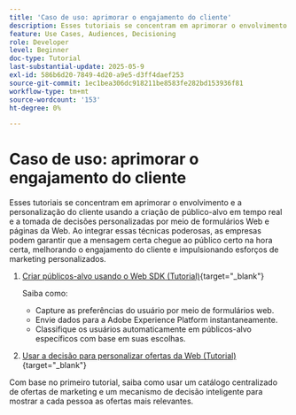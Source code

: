 ```yaml
---
title: 'Caso de uso: aprimorar o engajamento do cliente'
description: Esses tutoriais se concentram em aprimorar o envolvimento e a personalização do cliente usando a criação de público-alvo em tempo real e a tomada de decisões personalizadas por meio de formulários Web e páginas da Web.
feature: Use Cases, Audiences, Decisioning
role: Developer
level: Beginner
doc-type: Tutorial
last-substantial-update: 2025-05-9
exl-id: 586b6d20-7849-4d20-a9e5-d3ff4daef253
source-git-commit: 1ec1bea306dc918211be8583fe282bd153936f81
workflow-type: tm+mt
source-wordcount: '153'
ht-degree: 0%

---
```


# Caso de uso: aprimorar o engajamento do cliente

Esses tutoriais se concentram em aprimorar o envolvimento e a personalização do cliente usando a criação de público-alvo em tempo real e a tomada de decisões personalizadas por meio de formulários Web e páginas da Web. Ao integrar essas técnicas poderosas, as empresas podem garantir que a mensagem certa chegue ao público certo na hora certa, melhorando o engajamento do cliente e impulsionando esforços de marketing personalizados.

1. [Criar públicos-alvo usando o Web SDK (Tutorial)](https://experienceleague.adobe.com/pt-br/docs/journey-optimizer-learn/create-audiences-using-web-sdk/introduction){target="_blank"}

   Saiba como:

   * Capture as preferências do usuário por meio de formulários web.
   * Envie dados para a Adobe Experience Platform instantaneamente.
   * Classifique os usuários automaticamente em públicos-alvo específicos com base em suas escolhas.


2. [Usar a decisão para personalizar ofertas da Web (Tutorial)](https://experienceleague.adobe.com/pt-br/docs/journey-optimizer-learn/use-decisioning-to-personalize-web-offers/introduction){target="_blank"}

Com base no primeiro tutorial, saiba como usar um catálogo centralizado de ofertas de marketing e um mecanismo de decisão inteligente para mostrar a cada pessoa as ofertas mais relevantes.

